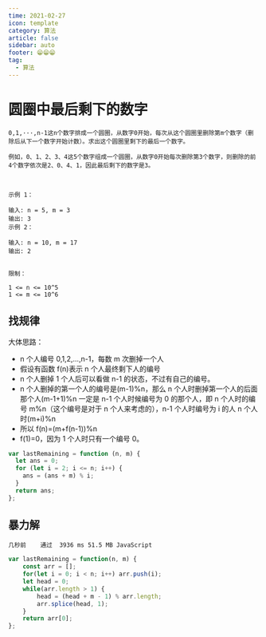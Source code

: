 ```yaml
---
time: 2021-02-27
icon: template
category: 算法
article: false
sidebar: auto
footer: 😁😁😁
tag:
  - 算法
---
```


# 圆圈中最后剩下的数字

```
0,1,···,n-1这n个数字排成一个圆圈，从数字0开始，每次从这个圆圈里删除第m个数字（删除后从下一个数字开始计数）。求出这个圆圈里剩下的最后一个数字。

例如，0、1、2、3、4这5个数字组成一个圆圈，从数字0开始每次删除第3个数字，则删除的前4个数字依次是2、0、4、1，因此最后剩下的数字是3。

 

示例 1：

输入: n = 5, m = 3
输出: 3
示例 2：

输入: n = 10, m = 17
输出: 2
 

限制：

1 <= n <= 10^5
1 <= m <= 10^6
```

## 找规律

大体思路：

- n 个人编号 0,1,2,...,n-1，每数 m 次删掉一个人
- 假设有函数 f(n)表示 n 个人最终剩下人的编号
- n 个人删掉 1 个人后可以看做 n-1 的状态，不过有自己的编号。
- n 个人删掉的第一个人的编号是(m-1)%n，那么 n 个人时删掉第一个人的后面那个人(m-1+1)%n 一定是 n-1 个人时候编号为 0 的那个人，即 n 个人时的编号 m%n（这个编号是对于 n 个人来考虑的），n-1 个人时编号为 i 的人 n 个人时(m+i)%n
- 所以 f(n)=(m+f(n-1))%n
- f(1)=0，因为 1 个人时只有一个编号 0。

```js
var lastRemaining = function (n, m) {
  let ans = 0;
  for (let i = 2; i <= n; i++) {
    ans = (ans + m) % i;
  }
  return ans;
};
```

## 暴力解

`几秒前	通过	3936 ms	51.5 MB	JavaScript`

```js
var lastRemaining = function(n, m) {
    const arr = [];
    for(let i = 0; i < n; i++) arr.push(i);
    let head = 0;
    while(arr.length > 1) {
        head = (head + m - 1) % arr.length;
        arr.splice(head, 1);
    }
    return arr[0];
};
```